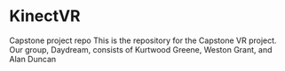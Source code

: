 # KinectVR
Capstone project repo
This is the repository for the Capstone VR project. Our group, Daydream, consists of Kurtwood Greene, Weston Grant, and Alan Duncan

